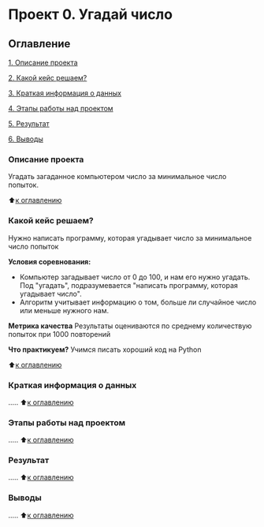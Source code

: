 # Проект 0. Угадай число

## Оглавление
[1. Описание проекта](https://github.com/oles1a/sf_data_science/tree/main/project_0/README.md#Описание-проекта)

[2. Какой кейс решаем?](https://github.com/oles1a/sf_data_science/tree/main/project_0/README.md#Какой-кейс-решаем)

[3. Краткая информация о данных](https://github.com/oles1a/sf_data_science/tree/main/project_0/README.md#Краткая-информация-о-данных)

[4. Этапы работы над проектом](https://github.com/oles1a/sf_data_science/tree/main/project_0/README.md#Этапы-работы-над-проектом)

[5. Результат](https://github.com/oles1a/sf_data_science/tree/main/project_0/README.md#Результат)

[6. Выводы](https://github.com/oles1a/sf_data_science/tree/main/project_0/README.md#Выводы)


### Описание проекта
Угадать загаданное компьютером число за минимальное число попыток.

:arrow_up:[к оглавлению](https://github.com/oles1a/sf_data_science/tree/main/project_0/README.md#Оглавление)

### Какой кейс решаем?
Нужно написать программу, которая угадывает число за минимальное число попыток

**Условия соревнования:**
- Компьютер загадывает число от 0 до 100, и нам его нужно угадать. Под "угадать", подразумевается "написать программу, которая угадывает число".
- Алгоритм учитывает информацию о том, больше ли случайное число или меньше нужного нам.

**Метрика качества**
Результаты оцениваются по среднему количествую попыток при 1000 повторений

**Что практикуем?**
Учимся писать хороший код на Python

:arrow_up:[к оглавлению](https://github.com/oles1a/sf_data_science/tree/main/project_0/README.md#Оглавление)

### Краткая информация о данных
.....
:arrow_up:[к оглавлению](https://github.com/oles1a/sf_data_science/tree/main/project_0/README.md#Оглавление)

### Этапы работы над проектом
.....
:arrow_up:[к оглавлению](https://github.com/oles1a/sf_data_science/tree/main/project_0/README.md#Оглавление)

### Результат
.....
:arrow_up:[к оглавлению](https://github.com/oles1a/sf_data_science/tree/main/project_0/README.md#Оглавление)

### Выводы
.....
:arrow_up:[к оглавлению](https://github.com/oles1a/sf_data_science/tree/main/project_0/README.md#Оглавление)